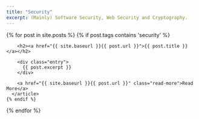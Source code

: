 ```yaml
---
title: "Security"
excerpt: (Mainly) Software Security, Web Security and Cryptography.
---
```





<div class="posts">
  {% for post in site.posts %}
    {% if post.tags contains 'security' %}
      <article class="post">

        <h2><a href="{{ site.baseurl }}{{ post.url }}">{{ post.title }}</a></h2>

        <div class="entry">
          {{ post.excerpt }}
        </div>

        <a href="{{ site.baseurl }}{{ post.url }}" class="read-more">Read More</a>
      </article>
    {% endif %}
  {% endfor %}
</div>
